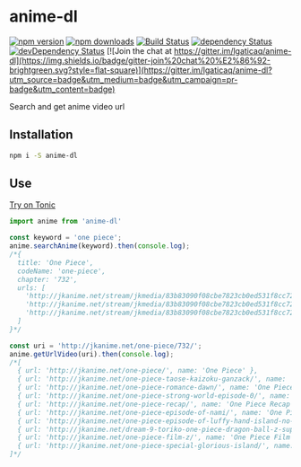 # anime-dl

[![npm version](https://img.shields.io/npm/v/anime-dl.svg?style=flat-square)](https://www.npmjs.com/package/anime-dl)
[![npm downloads](https://img.shields.io/npm/dm/anime-dl.svg?style=flat-square)](https://www.npmjs.com/package/anime-dl)
[![Build Status](https://img.shields.io/travis/lgaticaq/anime-dl.svg?style=flat-square)](https://travis-ci.org/lgaticaq/anime-dl)
[![dependency Status](https://img.shields.io/david/lgaticaq/anime-dl.svg?style=flat-square)](https://david-dm.org/lgaticaq/anime-dl#info=dependencies)
[![devDependency Status](https://img.shields.io/david/dev/lgaticaq/anime-dl.svg?style=flat-square)](https://david-dm.org/lgaticaq/anime-dl#info=devDependencies)
[![Join the chat at https://gitter.im/lgaticaq/anime-dl](https://img.shields.io/badge/gitter-join%20chat%20%E2%86%92-brightgreen.svg?style=flat-square)](https://gitter.im/lgaticaq/anime-dl?utm_source=badge&utm_medium=badge&utm_campaign=pr-badge&utm_content=badge)

Search and get anime video url

## Installation

```bash
npm i -S anime-dl
```

## Use

[Try on Tonic](https://tonicdev.com/npm/anime-dl)
```js
import anime from 'anime-dl'

const keyword = 'one piece';
anime.searchAnime(keyword).then(console.log);
/*{
  title: 'One Piece',
  codeName: 'one-piece',
  chapter: '732',
  urls: [
    'http://jkanime.net/stream/jkmedia/83b83090f08cbe7823cb0ed531f8cc72/0f40333b749a2a6d1bc5706accd73329/1/1de4451f8844a9c171830d25ff1cebbb/',
    'http://jkanime.net/stream/jkmedia/83b83090f08cbe7823cb0ed531f8cc72/4f501d26373b56e0fe0351c1a6154bd4/1/1de4451f8844a9c171830d25ff1cebbb/',
    'http://jkanime.net/stream/jkmedia/83b83090f08cbe7823cb0ed531f8cc72/ea38fc252cc488c0c1149875b8694f87/1/1de4451f8844a9c171830d25ff1cebbb/'
  ]
}*/

const uri = 'http://jkanime.net/one-piece/732/';
anime.getUrlVideo(uri).then(console.log);
/*[
  { url: 'http://jkanime.net/one-piece/', name: 'One Piece' },
  { url: 'http://jkanime.net/one-piece-taose-kaizoku-ganzack/', name: 'One Piece: Taose! Kaizoku Ganzack' },
  { url: 'http://jkanime.net/one-piece-romance-dawn/', name: 'One Piece: Romance Dawn' },
  { url: 'http://jkanime.net/one-piece-strong-world-episode-0/', name: 'One Piece: Strong World Episode 0' },
  { url: 'http://jkanime.net/one-piece-recap/', name: 'One Piece Recap' },
  { url: 'http://jkanime.net/one-piece-episode-of-nami/', name: 'One Piece: Episode of Nami' },
  { url: 'http://jkanime.net/one-piece-episode-of-luffy-hand-island-no-bouken/', name: 'One Piece: Episode of Luffy - Hand Island no Bouken' },
  { url: 'http://jkanime.net/dream-9-toriko-one-piece-dragon-ball-z-super-collaboration-special/', name: 'Toriko & One Piece & Dragon Ball Z Super Collaboration' },
  { url: 'http://jkanime.net/one-piece-film-z/', name: 'One Piece Film Z' },
  { url: 'http://jkanime.net/one-piece-special-glorious-island/', name: 'One Piece Special: Glorious Island' }
]*/
```
